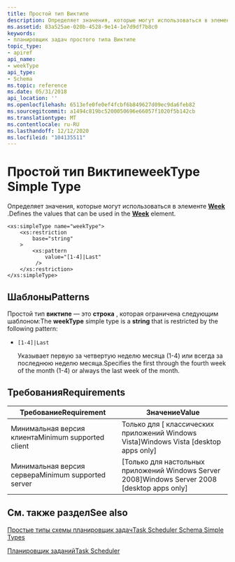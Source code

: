 ```yaml
---
title: Простой тип Виктипе
description: Определяет значения, которые могут использоваться в элементе Week.
ms.assetid: 83a525ae-020b-4528-9e14-1e7d9df7b8c0
keywords:
- планировщик задач простого типа Виктипе
topic_type:
- apiref
api_name:
- weekType
api_type:
- Schema
ms.topic: reference
ms.date: 05/31/2018
api_location: ''
ms.openlocfilehash: 6513efe0fe0ef4fcbf6b849627d09ec9da6feb82
ms.sourcegitcommit: a1494c819bc5200050696e66057f1020f5b142cb
ms.translationtype: MT
ms.contentlocale: ru-RU
ms.lasthandoff: 12/12/2020
ms.locfileid: "104135511"
---
```

# <a name="weektype-simple-type"></a><span data-ttu-id="1e0fa-104">Простой тип Виктипе</span><span class="sxs-lookup"><span data-stu-id="1e0fa-104">weekType Simple Type</span></span>

<span data-ttu-id="1e0fa-105">Определяет значения, которые могут использоваться в элементе [**Week**](taskschedulerschema-week-weekstype-element.md) .</span><span class="sxs-lookup"><span data-stu-id="1e0fa-105">Defines the values that can be used in the [**Week**](taskschedulerschema-week-weekstype-element.md) element.</span></span>

``` syntax
<xs:simpleType name="weekType">
    <xs:restriction
        base="string"
    >
        <xs:pattern
            value="[1-4]|Last"
         />
    </xs:restriction>
</xs:simpleType>
```

## <a name="patterns"></a><span data-ttu-id="1e0fa-106">Шаблоны</span><span class="sxs-lookup"><span data-stu-id="1e0fa-106">Patterns</span></span>

<span data-ttu-id="1e0fa-107">Простой тип **виктипе** — это **строка** , которая ограничена следующим шаблоном:</span><span class="sxs-lookup"><span data-stu-id="1e0fa-107">The **weekType** simple type is a **string** that is restricted by the following pattern:</span></span>

-   `[1-4]|Last`

    <span data-ttu-id="1e0fa-108">Указывает первую за четвертую неделю месяца (1-4) или всегда за последнюю неделю месяца.</span><span class="sxs-lookup"><span data-stu-id="1e0fa-108">Specifies the first through the fourth week of the month (1-4) or always the last week of the month.</span></span>

## <a name="requirements"></a><span data-ttu-id="1e0fa-109">Требования</span><span class="sxs-lookup"><span data-stu-id="1e0fa-109">Requirements</span></span>



| <span data-ttu-id="1e0fa-110">Требование</span><span class="sxs-lookup"><span data-stu-id="1e0fa-110">Requirement</span></span> | <span data-ttu-id="1e0fa-111">Значение</span><span class="sxs-lookup"><span data-stu-id="1e0fa-111">Value</span></span> |
|-------------------------------------|------------------------------------------------------|
| <span data-ttu-id="1e0fa-112">Минимальная версия клиента</span><span class="sxs-lookup"><span data-stu-id="1e0fa-112">Minimum supported client</span></span><br/> | <span data-ttu-id="1e0fa-113">Только для \[ классических приложений Windows Vista\]</span><span class="sxs-lookup"><span data-stu-id="1e0fa-113">Windows Vista \[desktop apps only\]</span></span><br/>       |
| <span data-ttu-id="1e0fa-114">Минимальная версия сервера</span><span class="sxs-lookup"><span data-stu-id="1e0fa-114">Minimum supported server</span></span><br/> | <span data-ttu-id="1e0fa-115">\[Только для настольных приложений Windows Server 2008\]</span><span class="sxs-lookup"><span data-stu-id="1e0fa-115">Windows Server 2008 \[desktop apps only\]</span></span><br/> |



## <a name="see-also"></a><span data-ttu-id="1e0fa-116">См. также раздел</span><span class="sxs-lookup"><span data-stu-id="1e0fa-116">See also</span></span>

<dl> <dt>

[<span data-ttu-id="1e0fa-117">Простые типы схемы планировщик задач</span><span class="sxs-lookup"><span data-stu-id="1e0fa-117">Task Scheduler Schema Simple Types</span></span>](task-scheduler-schema-complex-types.md)
</dt> <dt>

[<span data-ttu-id="1e0fa-118">Планировщик заданий</span><span class="sxs-lookup"><span data-stu-id="1e0fa-118">Task Scheduler</span></span>](task-scheduler-start-page.md)
</dt> </dl>

 

 





